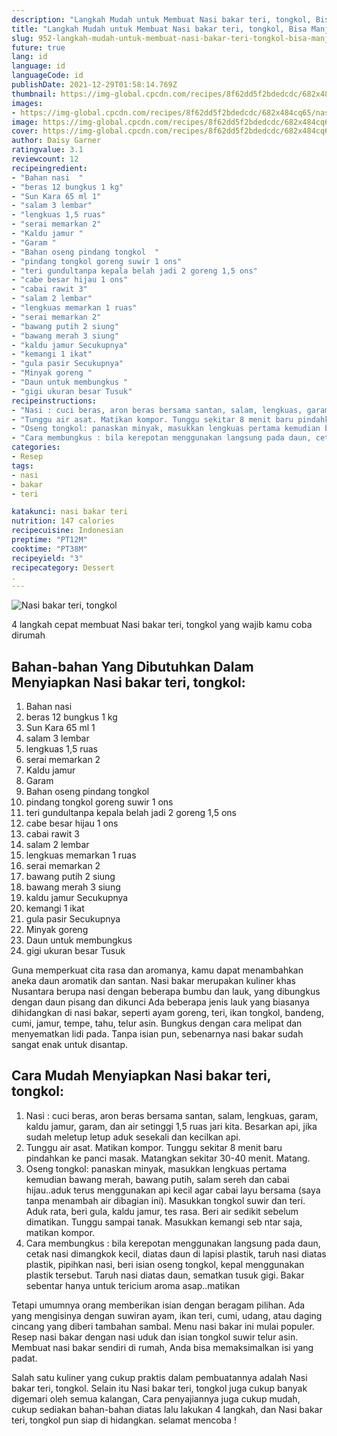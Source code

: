 ```yaml
---
description: "Langkah Mudah untuk Membuat Nasi bakar teri, tongkol, Bisa Manjain Lidah"
title: "Langkah Mudah untuk Membuat Nasi bakar teri, tongkol, Bisa Manjain Lidah"
slug: 952-langkah-mudah-untuk-membuat-nasi-bakar-teri-tongkol-bisa-manjain-lidah
future: true
lang: id
language: id
languageCode: id
publishDate: 2021-12-29T01:58:14.769Z 
thumbnail: https://img-global.cpcdn.com/recipes/8f62dd5f2bdedcdc/682x484cq65/nasi-bakar-teri-tongkol-foto-resep-utama.png
images:
- https://img-global.cpcdn.com/recipes/8f62dd5f2bdedcdc/682x484cq65/nasi-bakar-teri-tongkol-foto-resep-utama.png
image: https://img-global.cpcdn.com/recipes/8f62dd5f2bdedcdc/682x484cq65/nasi-bakar-teri-tongkol-foto-resep-utama.png
cover: https://img-global.cpcdn.com/recipes/8f62dd5f2bdedcdc/682x484cq65/nasi-bakar-teri-tongkol-foto-resep-utama.png
author: Daisy Garner
ratingvalue: 3.1
reviewcount: 12
recipeingredient:
- "Bahan nasi  "
- "beras 12 bungkus 1 kg"
- "Sun Kara 65 ml 1"
- "salam 3 lembar"
- "lengkuas 1,5 ruas"
- "serai memarkan 2"
- "Kaldu jamur "
- "Garam "
- "Bahan oseng pindang tongkol  "
- "pindang tongkol goreng suwir 1 ons"
- "teri gundultanpa kepala belah jadi 2 goreng 1,5 ons"
- "cabe besar hijau 1 ons"
- "cabai rawit 3"
- "salam 2 lembar"
- "lengkuas memarkan 1 ruas"
- "serai memarkan 2"
- "bawang putih 2 siung"
- "bawang merah 3 siung"
- "kaldu jamur Secukupnya"
- "kemangi 1 ikat"
- "gula pasir Secukupnya"
- "Minyak goreng "
- "Daun untuk membungkus "
- "gigi ukuran besar Tusuk"
recipeinstructions:
- "Nasi : cuci beras, aron beras bersama santan, salam, lengkuas, garam, kaldu jamur, garam, dan air setinggi 1,5 ruas jari kita. Besarkan api, jika sudah meletup letup aduk sesekali dan kecilkan api."
- "Tunggu air asat. Matikan kompor. Tunggu sekitar 8 menit baru pindahkan ke panci masak. Matangkan sekitar 30-40 menit. Matang."
- "Oseng tongkol: panaskan minyak, masukkan lengkuas pertama kemudian bawang merah, bawang putih, salam sereh dan cabai hijau..aduk terus menggunakan api kecil agar cabai layu bersama (saya tanpa menambah air dibagian ini). Masukkan tongkol suwir dan teri. Aduk rata, beri gula, kaldu jamur, tes rasa. Beri air sedikit sebelum dimatikan. Tunggu sampai tanak. Masukkan kemangi seb ntar saja, matikan kompor."
- "Cara membungkus : bila kerepotan menggunakan langsung pada daun, cetak nasi dimangkok kecil, diatas daun di lapisi plastik, taruh nasi diatas plastik, pipihkan nasi, beri isian oseng tongkol, kepal menggunakan plastik tersebut. Taruh nasi diatas daun, sematkan tusuk gigi. Bakar sebentar hanya untuk tericium aroma asap..matikan"
categories:
- Resep
tags:
- nasi
- bakar
- teri

katakunci: nasi bakar teri 
nutrition: 147 calories
recipecuisine: Indonesian
preptime: "PT12M"
cooktime: "PT38M"
recipeyield: "3"
recipecategory: Dessert
. 
---
```



![Nasi bakar teri, tongkol](https://img-global.cpcdn.com/recipes/8f62dd5f2bdedcdc/682x484cq65/nasi-bakar-teri-tongkol-foto-resep-utama.png)

4 langkah cepat membuat  Nasi bakar teri, tongkol yang wajib kamu coba dirumah

<!--inarticleads1-->

## Bahan-bahan Yang Dibutuhkan Dalam Menyiapkan Nasi bakar teri, tongkol:

1. Bahan nasi  
1. beras 12 bungkus 1 kg
1. Sun Kara 65 ml 1
1. salam 3 lembar
1. lengkuas 1,5 ruas
1. serai memarkan 2
1. Kaldu jamur 
1. Garam 
1. Bahan oseng pindang tongkol  
1. pindang tongkol goreng suwir 1 ons
1. teri gundultanpa kepala belah jadi 2 goreng 1,5 ons
1. cabe besar hijau 1 ons
1. cabai rawit 3
1. salam 2 lembar
1. lengkuas memarkan 1 ruas
1. serai memarkan 2
1. bawang putih 2 siung
1. bawang merah 3 siung
1. kaldu jamur Secukupnya
1. kemangi 1 ikat
1. gula pasir Secukupnya
1. Minyak goreng 
1. Daun untuk membungkus 
1. gigi ukuran besar Tusuk

Guna memperkuat cita rasa dan aromanya, kamu dapat menambahkan aneka daun aromatik dan santan. Nasi bakar merupakan kuliner khas Nusantara berupa nasi dengan beberapa bumbu dan lauk, yang dibungkus dengan daun pisang dan dikunci Ada beberapa jenis lauk yang biasanya dihidangkan di nasi bakar, seperti ayam goreng, teri, ikan tongkol, bandeng, cumi, jamur, tempe, tahu, telur asin. Bungkus dengan cara melipat dan menyematkan lidi pada. Tanpa isian pun, sebenarnya nasi bakar sudah sangat enak untuk disantap. 

<!--inarticleads2-->

## Cara Mudah Menyiapkan Nasi bakar teri, tongkol:

1. Nasi : cuci beras, aron beras bersama santan, salam, lengkuas, garam, kaldu jamur, garam, dan air setinggi 1,5 ruas jari kita. Besarkan api, jika sudah meletup letup aduk sesekali dan kecilkan api.
1. Tunggu air asat. Matikan kompor. Tunggu sekitar 8 menit baru pindahkan ke panci masak. Matangkan sekitar 30-40 menit. Matang.
1. Oseng tongkol: panaskan minyak, masukkan lengkuas pertama kemudian bawang merah, bawang putih, salam sereh dan cabai hijau..aduk terus menggunakan api kecil agar cabai layu bersama (saya tanpa menambah air dibagian ini). Masukkan tongkol suwir dan teri. Aduk rata, beri gula, kaldu jamur, tes rasa. Beri air sedikit sebelum dimatikan. Tunggu sampai tanak. Masukkan kemangi seb ntar saja, matikan kompor.
1. Cara membungkus : bila kerepotan menggunakan langsung pada daun, cetak nasi dimangkok kecil, diatas daun di lapisi plastik, taruh nasi diatas plastik, pipihkan nasi, beri isian oseng tongkol, kepal menggunakan plastik tersebut. Taruh nasi diatas daun, sematkan tusuk gigi. Bakar sebentar hanya untuk tericium aroma asap..matikan


Tetapi umumnya orang memberikan isian dengan beragam pilihan. Ada yang mengisinya dengan suwiran ayam, ikan teri, cumi, udang, atau daging cincang yang diberi tambahan sambal. Menu nasi bakar ini mulai populer. Resep nasi bakar dengan nasi uduk dan isian tongkol suwir telur asin. Membuat nasi bakar sendiri di rumah, Anda bisa memaksimalkan isi yang padat. 

Salah satu kuliner yang cukup praktis dalam pembuatannya adalah  Nasi bakar teri, tongkol. Selain itu  Nasi bakar teri, tongkol  juga cukup banyak digemari oleh semua kalangan, Cara penyajiannya juga cukup mudah, cukup sediakan bahan-bahan diatas lalu lakukan 4 langkah, dan  Nasi bakar teri, tongkol  pun siap di hidangkan. selamat mencoba !
